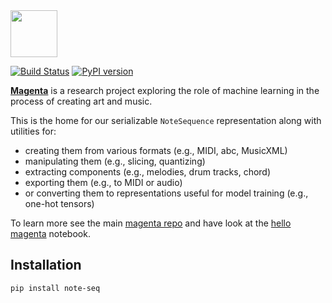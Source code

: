 <img src="https://github.com/magenta/magenta/blob/master/magenta-logo-bg.png" height="75">

[![Build Status](https://github.com/magenta/note-seq/workflows/build/badge.svg)](https://github.com/magenta/note-seq/actions?query=workflow%3Abuild)
 [![PyPI version](https://badge.fury.io/py/note-seq.svg)](https://badge.fury.io/py/note-seq)


**[Magenta](https://g.co/magenta)** is a research project exploring the role of machine learning
in the process of creating art and music.

This is the home for our serializable `NoteSequence` representation along with
utilities for:

* creating them from various formats (e.g., MIDI, abc, MusicXML)
* manipulating them (e.g., slicing, quantizing)
* extracting components (e.g., melodies, drum tracks, chord)
* exporting them (e.g., to MIDI or audio)
* or converting them to representations useful for model training (e.g., one-hot tensors)

To learn more see the main [magenta repo](https://github.com/magenta/magenta) and have look at the [hello magenta](https://colab.research.google.com/notebooks/magenta/hello_magenta/hello_magenta.ipynb) notebook.

## Installation

`pip install note-seq`
